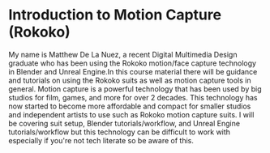 # Introduction to Motion Capture (Rokoko)

My name is Matthew De La Nuez, a recent Digital Multimedia Design graduate who has been using the Rokoko motion/face capture technology in Blender and Unreal Engine.In this course material there will be guidance and tutorials on using the Rokoko suits as well as motion capture tools in general. Motion capture is a powerful technology that has been used by big studios for film, games, and more for over 2 decades. This technology has now started to become more affordable and compact for smaller studios and independent artists to use such as Rokoko motion capture suits. I will be covering suit setup, Blender tutorials/workflow, and Unreal Engine tutorials/workflow but this technology can be difficult to work with especially if you're not tech literate so be aware of this. 


